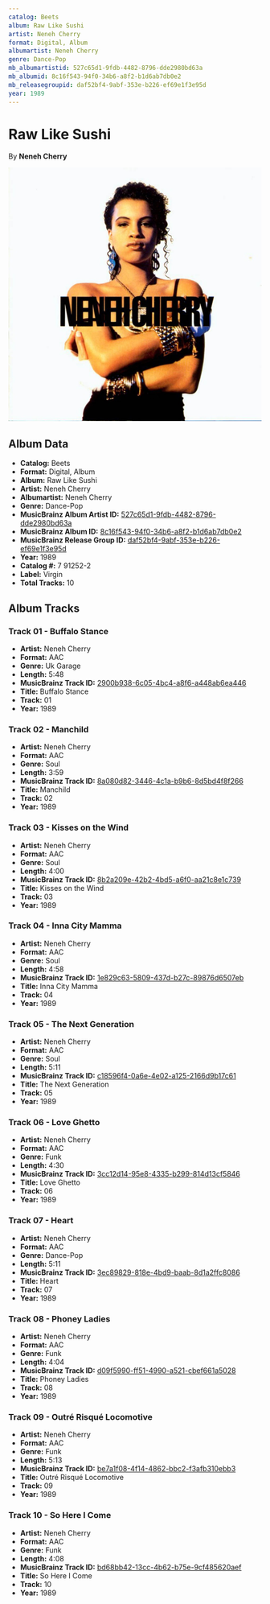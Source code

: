 ```yaml
---
catalog: Beets
album: Raw Like Sushi
artist: Neneh Cherry
format: Digital, Album
albumartist: Neneh Cherry
genre: Dance-Pop
mb_albumartistid: 527c65d1-9fdb-4482-8796-dde2980bd63a
mb_albumid: 8c16f543-94f0-34b6-a8f2-b1d6ab7db0e2
mb_releasegroupid: daf52bf4-9abf-353e-b226-ef69e1f3e95d
year: 1989
---
```


# Raw Like Sushi

By **Neneh Cherry**

![](../../assets/beetscovers/Neneh_Cherry-Raw_Like_Sushi.jpg)

## Album Data

- **Catalog:** Beets
- **Format:** Digital, Album
- **Album:** Raw Like Sushi
- **Artist:** Neneh Cherry
- **Albumartist:** Neneh Cherry
- **Genre:** Dance-Pop
- **MusicBrainz Album Artist ID:** [527c65d1-9fdb-4482-8796-dde2980bd63a](https://musicbrainz.org/artist/527c65d1-9fdb-4482-8796-dde2980bd63a)
- **MusicBrainz Album ID:** [8c16f543-94f0-34b6-a8f2-b1d6ab7db0e2](https://musicbrainz.org/release/8c16f543-94f0-34b6-a8f2-b1d6ab7db0e2)
- **MusicBrainz Release Group ID:** [daf52bf4-9abf-353e-b226-ef69e1f3e95d](https://musicbrainz.org/release-group/daf52bf4-9abf-353e-b226-ef69e1f3e95d)
- **Year:** 1989
- **Catalog #:** 7 91252-2
- **Label:** Virgin
- **Total Tracks:** 10

## Album Tracks

### Track 01 - Buffalo Stance

- **Artist:** Neneh Cherry
- **Format:** AAC
- **Genre:** Uk Garage
- **Length:** 5:48
- **MusicBrainz Track ID:** [2900b938-6c05-4bc4-a8f6-a448ab6ea446](https://musicbrainz.org/recording/2900b938-6c05-4bc4-a8f6-a448ab6ea446)
- **Title:** Buffalo Stance
- **Track:** 01
- **Year:** 1989

### Track 02 - Manchild

- **Artist:** Neneh Cherry
- **Format:** AAC
- **Genre:** Soul
- **Length:** 3:59
- **MusicBrainz Track ID:** [8a080d82-3446-4c1a-b9b6-8d5bd4f8f266](https://musicbrainz.org/recording/8a080d82-3446-4c1a-b9b6-8d5bd4f8f266)
- **Title:** Manchild
- **Track:** 02
- **Year:** 1989

### Track 03 - Kisses on the Wind

- **Artist:** Neneh Cherry
- **Format:** AAC
- **Genre:** Soul
- **Length:** 4:00
- **MusicBrainz Track ID:** [8b2a209e-42b2-4bd5-a6f0-aa21c8e1c739](https://musicbrainz.org/recording/8b2a209e-42b2-4bd5-a6f0-aa21c8e1c739)
- **Title:** Kisses on the Wind
- **Track:** 03
- **Year:** 1989

### Track 04 - Inna City Mamma

- **Artist:** Neneh Cherry
- **Format:** AAC
- **Genre:** Soul
- **Length:** 4:58
- **MusicBrainz Track ID:** [1e829c63-5809-437d-b27c-89876d6507eb](https://musicbrainz.org/recording/1e829c63-5809-437d-b27c-89876d6507eb)
- **Title:** Inna City Mamma
- **Track:** 04
- **Year:** 1989

### Track 05 - The Next Generation

- **Artist:** Neneh Cherry
- **Format:** AAC
- **Genre:** Soul
- **Length:** 5:11
- **MusicBrainz Track ID:** [c18596f4-0a6e-4e02-a125-2166d9b17c61](https://musicbrainz.org/recording/c18596f4-0a6e-4e02-a125-2166d9b17c61)
- **Title:** The Next Generation
- **Track:** 05
- **Year:** 1989

### Track 06 - Love Ghetto

- **Artist:** Neneh Cherry
- **Format:** AAC
- **Genre:** Funk
- **Length:** 4:30
- **MusicBrainz Track ID:** [3cc12d14-95e8-4335-b299-814d13cf5846](https://musicbrainz.org/recording/3cc12d14-95e8-4335-b299-814d13cf5846)
- **Title:** Love Ghetto
- **Track:** 06
- **Year:** 1989

### Track 07 - Heart

- **Artist:** Neneh Cherry
- **Format:** AAC
- **Genre:** Dance-Pop
- **Length:** 5:11
- **MusicBrainz Track ID:** [3ec89829-818e-4bd9-baab-8d1a2ffc8086](https://musicbrainz.org/recording/3ec89829-818e-4bd9-baab-8d1a2ffc8086)
- **Title:** Heart
- **Track:** 07
- **Year:** 1989

### Track 08 - Phoney Ladies

- **Artist:** Neneh Cherry
- **Format:** AAC
- **Genre:** Funk
- **Length:** 4:04
- **MusicBrainz Track ID:** [d09f5990-ff51-4990-a521-cbef661a5028](https://musicbrainz.org/recording/d09f5990-ff51-4990-a521-cbef661a5028)
- **Title:** Phoney Ladies
- **Track:** 08
- **Year:** 1989

### Track 09 - Outré Risqué Locomotive

- **Artist:** Neneh Cherry
- **Format:** AAC
- **Genre:** Funk
- **Length:** 5:13
- **MusicBrainz Track ID:** [be7a1f08-4f14-4862-bbc2-f3afb310ebb3](https://musicbrainz.org/recording/be7a1f08-4f14-4862-bbc2-f3afb310ebb3)
- **Title:** Outré Risqué Locomotive
- **Track:** 09
- **Year:** 1989

### Track 10 - So Here I Come

- **Artist:** Neneh Cherry
- **Format:** AAC
- **Genre:** Funk
- **Length:** 4:08
- **MusicBrainz Track ID:** [bd68bb42-13cc-4b62-b75e-9cf485620aef](https://musicbrainz.org/recording/bd68bb42-13cc-4b62-b75e-9cf485620aef)
- **Title:** So Here I Come
- **Track:** 10
- **Year:** 1989

